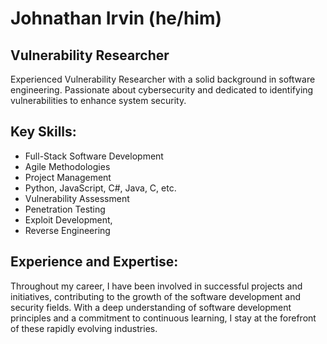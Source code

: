 # Johnathan Irvin (he/him)

## Vulnerability Researcher

Experienced Vulnerability Researcher with a solid background in software engineering. Passionate about cybersecurity and dedicated to identifying vulnerabilities to enhance system security.

## Key Skills:

- Full-Stack Software Development
- Agile Methodologies
- Project Management
- Python, JavaScript, C#, Java, C, etc.
- Vulnerability Assessment
- Penetration Testing
- Exploit Development,
- Reverse Engineering

## Experience and Expertise:

Throughout my career, I have been involved in successful projects and initiatives, contributing to the growth of the software development and security fields. With a deep understanding of software development principles and a commitment to continuous learning, I stay at the forefront of these rapidly evolving industries.

<!--
**JohnnyIrvin/JohnnyIrvin** is a ✨ _special_ ✨ repository because its `README.md` (this file) appears on your GitHub profile.

Here are some ideas to get you started:

- 🔭 I’m currently working on ...
- 🌱 I’m currently learning ...
- 👯 I’m looking to collaborate on ...
- 🤔 I’m looking for help with ...
- 💬 Ask me about ...
- 📫 How to reach me: ...
- 😄 Pronouns: ...
- ⚡ Fun fact: ...
-->
